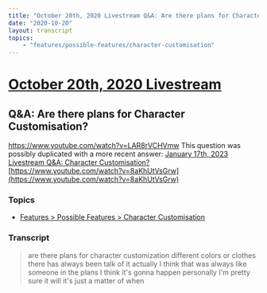 ```yaml
---
title: "October 20th, 2020 Livestream Q&A: Are there plans for Character Customisation?"
date: "2020-10-20"
layout: transcript
topics:
    - "features/possible-features/character-customisation"
---
```

# [October 20th, 2020 Livestream](../2020-10-20.md)
## Q&A: Are there plans for Character Customisation?
https://www.youtube.com/watch?v=LAR8rVCHVmw
This question was possibly duplicated with a more recent answer: [January 17th, 2023 Livestream Q&A: Character Customisation?](./yt-8aKhUtVsGrw.md) [https://www.youtube.com/watch?v=8aKhUtVsGrw](https://www.youtube.com/watch?v=8aKhUtVsGrw)


### Topics
* [Features > Possible Features > Character Customisation](../topics/features/possible-features/character-customisation.md)

### Transcript

> are there plans for character customization different colors or clothes there has always been talk of it actually I think that was always like someone in the plans I think it's gonna happen personally I'm pretty sure it will it's just a matter of when
